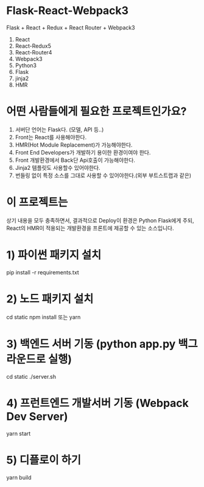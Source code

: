 # Flask-React-Webpack3
Flask + React + Redux + React Router + Webpack3
1) React
2) React-Redux5
3) React-Router4
4) Webpack3
5) Python3
6) Flask
7) jinja2
8) HMR

# 어떤 사람들에게 필요한 프로젝트인가요?
1) 서버단 언어는 Flask다. (모델, API 등..)
2) Front는 React를 사용해야한다.
3) HMR(Hot Module Replacement)가 가능해야한다.
4) Front End Developers가 개발하기 용이한 환경이여야 한다.
5) Front 개발환경에서 Back단 Api호출이 가능해야한다.
6) Jinja2 템플릿도 사용할수 있어야한다.
7) 번들링 없이 특정 소스를 그대로 사용할 수 있어야한다.(외부 부트스트랩과 같은)

# 이 프로젝트는
상기 내용을 모두 충족하면서, 결과적으로 Deploy이 환경은 Python Flask에게 주되, React의 HMR이 적용되는 개발환경을 프론트에 제공할 수 있는 소스입니다.


# 1) 파이썬 패키지 설치
pip install -r requirements.txt

# 2) 노드 패키지 설치
cd static
npm install 또는 yarn

# 3) 백엔드 서버 기동 (python app.py 백그라운드로 실행)
cd static
./server.sh

# 4) 프런트엔드 개발서버 기동 (Webpack Dev Server)
yarn start

# 5) 디플로이 하기
yarn build
